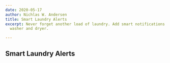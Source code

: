 ```yaml
---
date: 2020-05-17
author: Nichlas W. Andersen
title: Smart Laundry Alerts
excerpt: Never forget another load of laundry. Add smart notifications to your existing
  washer and dryer.

---
```

## Smart Laundry Alerts